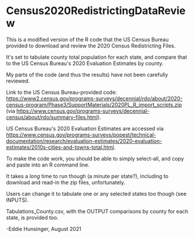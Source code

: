 # Census2020RedistrictingDataReview

This is a modified version of the R code that the US Census Bureau provided to download and review the 2020 Census Redistricting Files.

It's set to tabulate county total population for each state, and compare that to the US Census Bureau's 2020 Evaluation Estimates by county.

My parts of the code (and thus the results) have not been carefully reviewed.

Link to the US Census Bureau-provided code: https://www2.census.gov/programs-surveys/decennial/rdo/about/2020-census-program/Phase3/SupportMaterials/2020PL_R_import_scripts.zip 
(via https://www.census.gov/programs-surveys/decennial-census/about/rdo/summary-files.html).

US Census Bureau's 2020 Evaluation Estimates are accessed via https://www.census.gov/programs-surveys/popest/technical-documentation/research/evaluation-estimates/2020-evaluation-estimates/2010s-cities-and-towns-total.html.

To make the code work, you should be able to simply select-all, and copy and paste into an R command line.

It takes a *long* time to run though (a minute per state?), including to download and read-in the zip files, unfortunately.

Users can change it to tabulate one or any selected states too though (see INPUTS).

Tabulations_County.csv, with the OUTPUT comparisons by county for each state, is provided too.

-Eddie Hunsinger, August 2021


